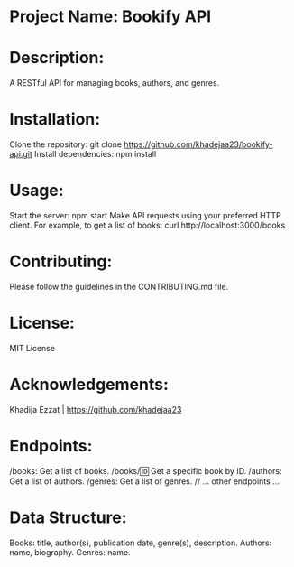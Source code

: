 # Project Name: Bookify API

# Description:
A RESTful API for managing books, authors, and genres.

# Installation:

Clone the repository: git clone https://github.com/khadejaa23/bookify-api.git
Install dependencies: npm install

# Usage:

Start the server: npm start
Make API requests using your preferred HTTP client. For example, to get a list of books:
curl http://localhost:3000/books

# Contributing:
Please follow the guidelines in the CONTRIBUTING.md file.

# License:
MIT License

# Acknowledgements:
 Khadija Ezzat | https://github.com/khadejaa23

# Endpoints:

/books: Get a list of books.
/books/:id: Get a specific book by ID.
/authors: Get a list of authors.
/genres: Get a list of genres.
// ... other endpoints ...

# Data Structure:

Books: title, author(s), publication date, genre(s), description.
Authors: name, biography.
Genres: name.